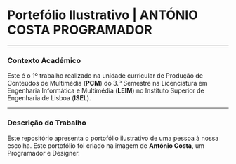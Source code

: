 # Portefólio Ilustrativo | ANTÓNIO COSTA PROGRAMADOR

---

### **Contexto Académico**
Este é o 1º trabalho realizado na unidade curricular de Produção de Conteúdos de Multimédia (**PCM**) do 3.º Semestre na Licenciatura em Engenharia Informática e Multimédia (**LEIM**) no Instituto Superior de Engenharia de Lisboa (**ISEL**).

---

### **Descrição do Trabalho**
Este repositório apresenta o portofólio ilustrativo de uma pessoa à nossa escolha. Este portofólio foi criado na imagem de **António Costa**, um Programador e Designer.
